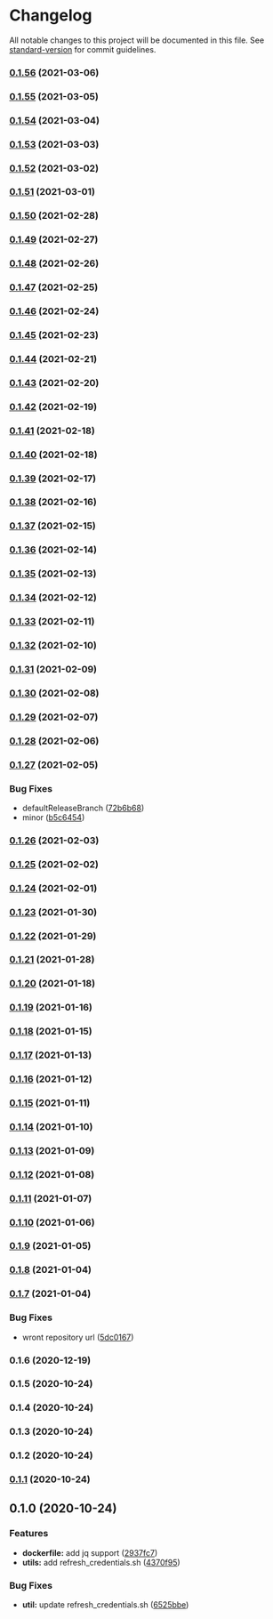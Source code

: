 # Changelog

All notable changes to this project will be documented in this file. See [standard-version](https://github.com/conventional-changelog/standard-version) for commit guidelines.

### [0.1.56](https://github.com/pahud/cdk-ssm-parameter-store/compare/v0.1.55...v0.1.56) (2021-03-06)

### [0.1.55](https://github.com/pahud/cdk-ssm-parameter-store/compare/v0.1.54...v0.1.55) (2021-03-05)

### [0.1.54](https://github.com/pahud/cdk-ssm-parameter-store/compare/v0.1.53...v0.1.54) (2021-03-04)

### [0.1.53](https://github.com/pahud/cdk-ssm-parameter-store/compare/v0.1.52...v0.1.53) (2021-03-03)

### [0.1.52](https://github.com/pahud/cdk-ssm-parameter-store/compare/v0.1.51...v0.1.52) (2021-03-02)

### [0.1.51](https://github.com/pahud/cdk-ssm-parameter-store/compare/v0.1.50...v0.1.51) (2021-03-01)

### [0.1.50](https://github.com/pahud/cdk-ssm-parameter-store/compare/v0.1.49...v0.1.50) (2021-02-28)

### [0.1.49](https://github.com/pahud/cdk-ssm-parameter-store/compare/v0.1.48...v0.1.49) (2021-02-27)

### [0.1.48](https://github.com/pahud/cdk-ssm-parameter-store/compare/v0.1.47...v0.1.48) (2021-02-26)

### [0.1.47](https://github.com/pahud/cdk-ssm-parameter-store/compare/v0.1.46...v0.1.47) (2021-02-25)

### [0.1.46](https://github.com/pahud/cdk-ssm-parameter-store/compare/v0.1.45...v0.1.46) (2021-02-24)

### [0.1.45](https://github.com/pahud/cdk-ssm-parameter-store/compare/v0.1.44...v0.1.45) (2021-02-23)

### [0.1.44](https://github.com/pahud/cdk-ssm-parameter-store/compare/v0.1.43...v0.1.44) (2021-02-21)

### [0.1.43](https://github.com/pahud/cdk-ssm-parameter-store/compare/v0.1.42...v0.1.43) (2021-02-20)

### [0.1.42](https://github.com/pahud/cdk-ssm-parameter-store/compare/v0.1.41...v0.1.42) (2021-02-19)

### [0.1.41](https://github.com/pahud/cdk-ssm-parameter-store/compare/v0.1.40...v0.1.41) (2021-02-18)

### [0.1.40](https://github.com/pahud/cdk-ssm-parameter-store/compare/v0.1.39...v0.1.40) (2021-02-18)

### [0.1.39](https://github.com/pahud/cdk-ssm-parameter-store/compare/v0.1.38...v0.1.39) (2021-02-17)

### [0.1.38](https://github.com/pahud/cdk-ssm-parameter-store/compare/v0.1.37...v0.1.38) (2021-02-16)

### [0.1.37](https://github.com/pahud/cdk-ssm-parameter-store/compare/v0.1.36...v0.1.37) (2021-02-15)

### [0.1.36](https://github.com/pahud/cdk-ssm-parameter-store/compare/v0.1.35...v0.1.36) (2021-02-14)

### [0.1.35](https://github.com/pahud/cdk-ssm-parameter-store/compare/v0.1.34...v0.1.35) (2021-02-13)

### [0.1.34](https://github.com/pahud/cdk-ssm-parameter-store/compare/v0.1.33...v0.1.34) (2021-02-12)

### [0.1.33](https://github.com/pahud/cdk-ssm-parameter-store/compare/v0.1.32...v0.1.33) (2021-02-11)

### [0.1.32](https://github.com/pahud/cdk-ssm-parameter-store/compare/v0.1.31...v0.1.32) (2021-02-10)

### [0.1.31](https://github.com/pahud/cdk-ssm-parameter-store/compare/v0.1.30...v0.1.31) (2021-02-09)

### [0.1.30](https://github.com/pahud/cdk-ssm-parameter-store/compare/v0.1.29...v0.1.30) (2021-02-08)

### [0.1.29](https://github.com/pahud/cdk-ssm-parameter-store/compare/v0.1.28...v0.1.29) (2021-02-07)

### [0.1.28](https://github.com/pahud/cdk-ssm-parameter-store/compare/v0.1.27...v0.1.28) (2021-02-06)

### [0.1.27](https://github.com/pahud/cdk-ssm-parameter-store/compare/v0.1.26...v0.1.27) (2021-02-05)


### Bug Fixes

* defaultReleaseBranch ([72b6b68](https://github.com/pahud/cdk-ssm-parameter-store/commit/72b6b68b3f5e82a5b895d55e4d1717d73d1d128c))
* minor ([b5c6454](https://github.com/pahud/cdk-ssm-parameter-store/commit/b5c6454fa7a50883ac83f9566a5e2602f8af1c17))

### [0.1.26](https://github.com/pahud/cdk-ssm-parameter-store/compare/v0.1.25...v0.1.26) (2021-02-03)

### [0.1.25](https://github.com/pahud/cdk-ssm-parameter-store/compare/v0.1.24...v0.1.25) (2021-02-02)

### [0.1.24](https://github.com/pahud/cdk-ssm-parameter-store/compare/v0.1.23...v0.1.24) (2021-02-01)

### [0.1.23](https://github.com/pahud/cdk-ssm-parameter-store/compare/v0.1.22...v0.1.23) (2021-01-30)

### [0.1.22](https://github.com/pahud/cdk-ssm-parameter-store/compare/v0.1.21...v0.1.22) (2021-01-29)

### [0.1.21](https://github.com/pahud/cdk-ssm-parameter-store/compare/v0.1.20...v0.1.21) (2021-01-28)

### [0.1.20](https://github.com/pahud/cdk-ssm-parameter-store/compare/v0.1.19...v0.1.20) (2021-01-18)

### [0.1.19](https://github.com/pahud/cdk-ssm-parameter-store/compare/v0.1.18...v0.1.19) (2021-01-16)

### [0.1.18](https://github.com/pahud/cdk-ssm-parameter-store/compare/v0.1.17...v0.1.18) (2021-01-15)

### [0.1.17](https://github.com/pahud/cdk-ssm-parameter-store/compare/v0.1.16...v0.1.17) (2021-01-13)

### [0.1.16](https://github.com/pahud/cdk-ssm-parameter-store/compare/v0.1.15...v0.1.16) (2021-01-12)

### [0.1.15](https://github.com/pahud/cdk-ssm-parameter-store/compare/v0.1.14...v0.1.15) (2021-01-11)

### [0.1.14](https://github.com/pahud/cdk-ssm-parameter-store/compare/v0.1.13...v0.1.14) (2021-01-10)

### [0.1.13](https://github.com/pahud/cdk-ssm-parameter-store/compare/v0.1.12...v0.1.13) (2021-01-09)

### [0.1.12](https://github.com/pahud/cdk-ssm-parameter-store/compare/v0.1.11...v0.1.12) (2021-01-08)

### [0.1.11](https://github.com/pahud/cdk-ssm-parameter-store/compare/v0.1.10...v0.1.11) (2021-01-07)

### [0.1.10](https://github.com/pahud/cdk-ssm-parameter-store/compare/v0.1.9...v0.1.10) (2021-01-06)

### [0.1.9](https://github.com/pahud/cdk-ssm-parameter-store/compare/v0.1.8...v0.1.9) (2021-01-05)

### [0.1.8](https://github.com/pahud/cdk-ssm-parameter-store/compare/v0.1.7...v0.1.8) (2021-01-04)

### [0.1.7](https://github.com/pahud/cdk-ssm-parameter-store/compare/v0.1.6...v0.1.7) (2021-01-04)


### Bug Fixes

* wront repository url ([5dc0167](https://github.com/pahud/cdk-ssm-parameter-store/commit/5dc0167c66a5dea8646f0c61dba4357d2239d085))

### 0.1.6 (2020-12-19)

### 0.1.5 (2020-10-24)

### 0.1.4 (2020-10-24)

### 0.1.3 (2020-10-24)

### 0.1.2 (2020-10-24)

### [0.1.1](https://github.com/pahud/gitpod-workspace/compare/v0.1.0...v0.1.1) (2020-10-24)

## 0.1.0 (2020-10-24)


### Features

* **dockerfile:** add jq support ([2937fc7](https://github.com/pahud/gitpod-workspace/commit/2937fc7b73d60d0722b60cd764d9f1f788efb5a5))
* **utils:** add refresh_credentials.sh ([4370f95](https://github.com/pahud/gitpod-workspace/commit/4370f953067f948e2e5567d04f82406277140feb))


### Bug Fixes

* **util:** update refresh_credentials.sh ([6525bbe](https://github.com/pahud/gitpod-workspace/commit/6525bbe97aa53ca0c01847ea60a5fe77f7cadf43))
